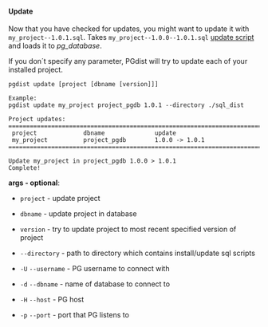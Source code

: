 #### Update

Now that you have checked for updates, you might want to update it with `my_project--1.0.1.sql`.
Takes `my_project--1.0.0--1.0.1.sql` [update script](../../project_files/update.md) and loads it to *pg_database*.  

If you don´t specify any parameter, PGdist will try to update each of your installed project.

```
pgdist update [project [dbname [version]]]

Example:
pgdist update my_project project_pgdb 1.0.1 --directory ./sql_dist

Project updates:
============================================================================
 project             dbname              update
 my_project          project_pgdb        1.0.0 -> 1.0.1
============================================================================

Update my_project in project_pgdb 1.0.0 > 1.0.1
Complete!
```

**args - optional**:

- `project` - update project

- `dbname` - update project in database

- `version` - try to update project to most recent specified version of project

- `--directory` - path to directory which contains install/update sql scripts

- `-U` `--username` - PG username to connect with

- `-d` `--dbname` - name of database to connect to

- `-H` `--host` - PG host

- `-p` `--port` - port that PG listens to

